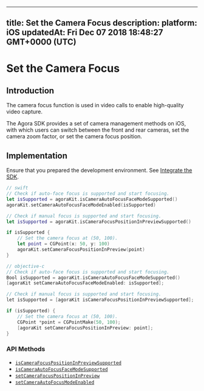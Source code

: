 
---
title: Set the Camera Focus
description: 
platform: iOS
updatedAt: Fri Dec 07 2018 18:48:27 GMT+0000 (UTC)
---
# Set the Camera Focus
## Introduction

The camera focus function is used in video calls to enable high-quality video capture.

The Agora SDK provides a set of camera management methods on iOS, with which users can switch between the front and rear cameras, set the camera zoom factor, or set the camera focus position.

## Implementation

Ensure that you prepared the development environment. See [Integrate the SDK](../../en/Interactive%20Broadcast/ios_video.md).

```swift
// swift
// Check if auto-face focus is supported and start focusing.
let isSupported = agoraKit.isCameraAutoFocusFaceModeSupported()
agoraKit.setCameraAutoFocusFaceModeEnabled(isSupported)

// Check if manual focus is supported and start focusing.
let isSupported = agoraKit.isCameraFocusPositionInPreviewSupported()

if isSupported {
	// Set the camera focus at (50, 100).
	let point = CGPoint(x: 50, y: 100)
	agoraKit.setCameraFocusPositionInPreview(point)
}
```

```objective-c
// objective-c
// Check if auto-face focus is supported and start focusing.
Bool isSupported = agoraKit.isCameraAutoFocusFaceModeSupported()
[agoraKit setCameraAutoFocusFaceModeEnabled: isSupported];

// Check if manual focus is supported and start focusing.
let isSupported = [agoraKit isCameraFocusPositionInPreviewSupported];

if (isSupported) {
	// Set the camera focus at (50, 100).
	CGPoint *point = CGPointMake(50, 100);
	[agoraKit setCameraFocusPositionInPreview: point];
}
```

### API Methods

- [`isCameraFocusPositionInPreviewSupported`](https://docs.agora.io/en/Interactive%20Broadcast/API%20Reference/oc/Classes/AgoraRtcEngineKit.html#//api/name/isCameraFocusPositionInPreviewSupported)
- [`isCameraAutoFocusFaceModeSupported`](https://docs.agora.io/en/Interactive%20Broadcast/API%20Reference/oc/Classes/AgoraRtcEngineKit.html#//api/name/isCameraAutoFocusFaceModeSupported)
- [`setCameraFocusPositionInPreview`](https://docs.agora.io/en/Interactive%20Broadcast/API%20Reference/oc/Classes/AgoraRtcEngineKit.html#//api/name/setCameraFocusPositionInPreview:)
- [`setCameraAutoFocusModeEnabled`](https://docs.agora.io/en/Interactive%20Broadcast/API%20Reference/oc/Classes/AgoraRtcEngineKit.html#//api/name/setCameraAutoFocusFaceModeEnabled:)
